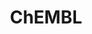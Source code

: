 ---
bigquery: https://console.cloud.google.com/bigquery?p=patents-public-data&d=ebi_chembl&page=dataset
citation: '"The ChEMBL database in 2017." Anna Gaulton, Anne Hersey, Michał Nowotka,
  A Patrícia Bento, Jon Chambers, David Mendez, Prudence Mutowo, Francis Atkinson,
  Louisa J Bellis, Elena Cibrián-Uhalte, Mark Davies, Nathan Dedman, Anneli Karlsson,
  María Paula Magariños, John P Overington, George Papadatos, Ines Smit, Andrew R
  Leach Nucleic acids Research (2017) 45 (Database Issue), D945-D954'
contributors: European Bioinformatics Institute
cost: None
description: ChEMBL Data is a manually curated database of small molecules used in
  drug discovery, including information about existing patented drugs.
documentation: 'schema: https://www.ebi.ac.uk/chembl/db_schema


  '
last_edit: 04/08/2022, 16:37:39
location: https://console.cloud.google.com/marketplace/product/google_patents_public_datasets/chembl
maintained_by: EMBL-EBI, an outstation of European Molecular Biology Laboratory
related_publications: '

  ChEMBL: towards direct deposition of bioassay data.


  Mendez D, Gaulton A, Bento AP, Chambers J, De Veij M, Félix E, Magariños MP, Mosquera
  JF, Mutowo P, Nowotka M, Gordillo-Marañón M, Hunter F, Junco L, Mugumbate G, Rodriguez-Lopez
  M, Atkinson F, Bosc N, Radoux CJ, Segura-Cabrera A, Hersey A, Leach AR.


  — Nucleic Acids Res. 2019; 47(D1):D930-D940. doi: 10.1093/nar/gky1075

  '
schema_fields:
- sequence_md5sum
- co_stem_id
- mc_target_name
- published_units
- first_page
- indref_id
- molecular_species
- src_id
- bao_format
- start_position
- num_ro5_violations
- met_conversion
- compsyn_id
- usan_year
- predbind_id
- warnref_id
- result_flag
- description
- natural_product
- research_stem
- mechanism_comment
- level3
- parenteral
- version
- title
- sei
- mw_freebase
- hrac_code
- disease_efficacy
- who_name
- standard_text_value
- ro3_pass
- warning_id
- acd_logp
- last_page
- formulation_id
- assay_param_id
- hba
- oc_id
- dosed_ingredient
- bao_endpoint
- as_id
- standard_value
- canonical_smiles
- assay_test_type
- mc_target_type
- withdrawn_flag
- sequence
- standard_inchi
- sitecomp_id
- topical
- domain_description
- ingredient
- comments
- protein_class_desc
- domain_type
- assay_id
- targrel_id
- warning_class
- l6
- last_active
- hbd
- mutation
- dosage_form
- ref_type
- parent_molregno
- assay_organism
- units
- stem
- go_id
- inorganic_flag
- domain_id
- qudt_units
- relationship
- irac_code
- cell_ontology_id
- rgid
- heavy_atoms
- data_validity_comment
- alert_set_id
- met_id
- mc_tax_id
- set_name
- oral
- molecule_type
- hbd_lipinski
- creation_date
- alert_id
- updated_on
- source_domain_id
- chirality
- alogp
- cell_description
- src_description
- text_value
- level1
- label
- patent_use_code
- chembl_id
- db_source
- acd_most_bpka
- direct_interaction
- ref_url
- protclasssyn_id
- std_act_id
- cell_source_tissue
- submission_date
- published_value
- metref_id
- ddd_admr
- major_class
- cell_source_organism
- l2
- normal_range_max
- mol_irac_id
- stat
- withdrawn_year
- route
- site_residues
- curated_by
- num_lipinski_ro5_violations
- country
- protein_class_synonym
- target_mapping
- polymer_flag
- name
- drugind_id
- caloha_id
- level2
- who_extra
- psa
- pathway_id
- entity_id
- mol_hrac_id
- parent_type
- downgraded
- acd_most_apka
- parameter_value
- confidence
- pref_name
- alert_name
- black_box_warning
- journal
- db_version
- l1
- activity_count
- published_type
- parent_id
- innovator_company
- class_type
- status
- curation_comment
- res_stem_id
- max_phase_for_ind
- src_short_name
- warning_description
- related_tid
- domain_name
- drug_substance_flag
- mesh_heading
- potential_duplicate
- level5
- toid
- level3_description
- cell_name
- prodrug
- l5
- active_molregno
- assay_category
- frac_class_id
- full_mwt
- patent_expire_date
- standard_upper_value
- product_id
- acd_logd
- idx
- molregno
- targcomp_id
- cpd_str_alert_id
- biocomp_id
- atc_code
- homologue
- mec_id
- therapeutic_flag
- class_level
- molsyn_id
- delist_flag
- assay_subcellular_fraction
- binding_site_comment
- indication_class
- bao_id
- le
- mecref_id
- assay_type
- site_name
- isoform
- component_synonym
- pchembl_value
- qed_weighted
- efo_id
- bto_id
- lle
- src_assay_id
- cell_id
- comp_class_id
- cellosaurus_id
- target_desc
- issue
- doc_type
- actsm_id
- year
- comp_go_id
- availability_type
- cidx
- annotation
- first_approval
- end_position
- action_type
- enzyme_tid
- drug_record_id
- ref_id
- definition
- ddd_comment
- clo_id
- protein_class_id
- record_id
- max_phase
- tid
- path
- relationship_type
- site_id
- publication_number
- component_type
- authors
- bei
- substrate_record_id
- chebi_par_id
- prod_pat_id
- syn_type
- smid
- pathway_key
- usan_substem
- usan_stem_id
- level4
- accession
- cx_logp
- relationship_desc
- cell_source_tax_id
- ddd_units
- assay_source
- uberon_id
- cl_lincs_id
- efo_term
- level4_description
- subgroup
- doi
- target_type
- hba_lipinski
- helm_notation
- assay_strain
- standard_inchi_key
- standard_type
- withdrawn_country
- assay_tissue
- withdrawn_reason
- activity_comment
- nda_type
- drug_product_flag
- usan_stem_definition
- molfile
- patent_no
- aidx
- ddd_id
- aromatic_rings
- mol_atc_id
- upper_value
- strength
- level1_description
- compound_name
- l8
- tbl
- num_alerts
- molecular_mechanism
- l3
- assay_cell_type
- doc_id
- pubmed_id
- frac_code
- tid_fixed
- company
- warning_year
- patent_id
- mesh_id
- previous_company
- hrac_class_id
- ass_cls_map_id
- level2_description
- type
- warning_country
- ap_id
- job_id
- synonyms
- value
- selectivity_comment
- smarts
- trade_name
- assay_class_id
- first_in_class
- relation
- orig_description
- short_name
- src_compound_id
- cx_most_apka
- enzyme_name
- mc_organism
- aspect
- priority
- parent_go_id
- variant_id
- updated_by
- tissue_id
- standard_relation
- compound_key
- active_ingredient
- usan_stem
- mc_target_accession
- abstract
- withdrawn_class
- activity_id
- rtb
- standard_flag
- entity_type
- log_id
- cx_logd
- compd_id
- stem_class
- ridx
- met_comment
- metabolite_record_id
- structure_type
- confidence_score
- ddd_value
- l7
- cx_most_bpka
- irac_class_id
- volume
- assay_tax_id
- approval_date
- full_molformula
- applicant_full_name
- organism
- mw_monoisotopic
- ad_type
- published_relation
- tax_id
- prediction_method
- mechanism_of_action
- assay_desc
- normal_range_min
- component_id
- mol_frac_id
- source
- warning_type
- standard_units
- l4
- species_group_flag
- parameter_type
- uo_units
shortname: chembl
tags:
- biotechnology
- health
- chemical
- bioinformatics
- medical
terms_of_use: CC BY-SA 3.0
title: ChEMBL
uuid: e232a192-965c-4ec9-904c-155b6dfe56c5
---